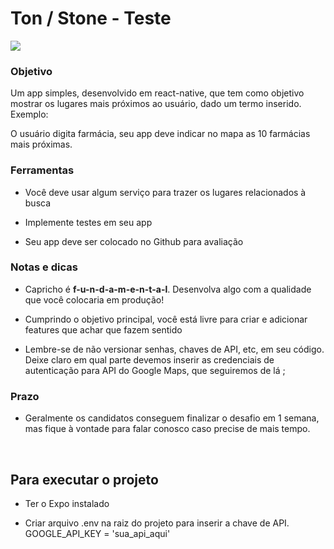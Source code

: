 # Ton / Stone - Teste

![](https://encrypted-tbn0.gstatic.com/images?q=tbn:ANd9GcT97Smy1auBXO179iOGlEOOgYrRzIv4TUCKPw&usqp=CAU)


### Objetivo

Um app simples, desenvolvido em react-native, que tem como objetivo mostrar os lugares mais próximos ao usuário, dado um termo inserido. Exemplo:

O usuário digita farmácia, seu app deve indicar no mapa as 10 farmácias mais próximas.

### Ferramentas

- Você deve usar algum serviço para trazer os lugares relacionados à busca

- Implemente testes em seu app

- Seu app deve ser colocado no Github para avaliação

### Notas e dicas

- Capricho é **f-u-n-d-a-m-e-n-t-a-l**. Desenvolva algo com a qualidade que você colocaria em produção!

- Cumprindo o objetivo principal, você está livre para criar e adicionar features que achar que fazem sentido

- Lembre-se de não versionar senhas, chaves de API, etc, em seu código. Deixe claro em qual parte devemos inserir as credenciais de autenticação para API do Google Maps, que seguiremos de lá ;

### Prazo

- Geralmente os candidatos conseguem finalizar o desafio em 1 semana, mas fique à vontade para falar conosco caso precise de mais tempo.

&nbsp;&nbsp;
## Para executar o projeto

- Ter o Expo instalado

- Criar arquivo .env na raiz do projeto para inserir a chave de API.
GOOGLE_API_KEY = 'sua_api_aqui'
